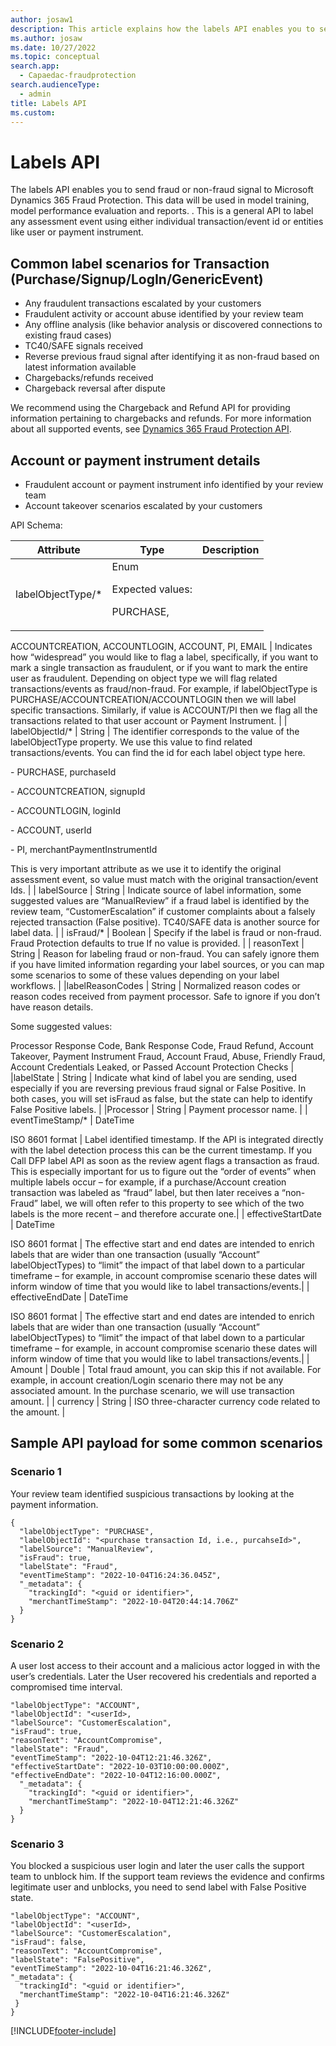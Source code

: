 ```yaml
---
author: josaw1
description: This article explains how the labels API enables you to send information to the virtual fraud analyst and scorecard.
ms.author: josaw
ms.date: 10/27/2022
ms.topic: conceptual
search.app: 
  - Capaedac-fraudprotection
search.audienceType:
  - admin
title: Labels API
ms.custom: 
---
```


# Labels API

The labels API enables you to send fraud or non-fraud signal to Microsoft Dynamics 365 Fraud Protection. This data will be used in model training, model performance evaluation and reports. . This is a general API to label any assessment event using either individual transaction/event id or entities like user or payment instrument.

## Common label scenarios for Transaction (Purchase/Signup/LogIn/GenericEvent) 
- Any fraudulent transactions escalated by your customers 
- Fraudulent activity or account abuse identified by your review team
- Any offline analysis (like behavior analysis or discovered connections to existing fraud cases)
- TC40/SAFE signals received
- Reverse previous fraud signal after identifying it as non-fraud based on latest information available
- Chargebacks/refunds received
- Chargeback reversal after dispute
 

We recommend using the Chargeback and Refund API for providing information pertaining to chargebacks and refunds. For more information about all supported events, see <a href="https://go.microsoft.com/fwlink/?linkid=2084942" target="_blank">Dynamics 365 Fraud Protection API</a>.

## Account or payment instrument details 
- Fraudulent account or payment instrument info identified by your review team 
- Account takeover scenarios escalated by your customers 

API Schema:

| Attribute  | Type  | Description  | 
|------------|-------|--------------|
| labelObjectType/* |	Enum<p>Expected values:<p>PURCHASE, 
ACCOUNTCREATION, ACCOUNTLOGIN, ACCOUNT, PI, 
EMAIL	| Indicates how “widespread” you would like to flag a label, specifically, if you want to mark a single transaction as fraudulent, or if you want to mark the entire user as fraudulent. Depending on object type we will flag related transactions/events as fraud/non-fraud. For example, if labelObjectType is PURCHASE/ACCOUNTCREATION/ACCOUNTLOGIN then we will label specific transactions. Similarly, if value is ACCOUNT/PI then we flag all the transactions related to that user account or Payment Instrument. |
| labelObjectId/* | String  | The identifier corresponds to the value of the labelObjectType property. We use this value to find related transactions/events. You can find the id for each label object type here.<p>- PURCHASE, purchaseId<p>- ACCOUNTCREATION, signupId<p>- ACCOUNTLOGIN, loginId<p>- ACCOUNT, userId<p>- PI, merchantPaymentInstrumentId<p>This is very important attribute as we use it to identify the original assessment event, so value must match with the original transaction/event Ids. |
| labelSource | String  | Indicate source of label information, some suggested values are “ManualReview” if a fraud label is identified by the review team, “CustomerEscalation” if customer complaints about a falsely rejected transaction (False positive). TC40/SAFE data is another source for label data. |
| isFraud/*  |  Boolean   |  Specify if the label is fraud or non-fraud. Fraud Protection defaults to true If no value is provided.  |
| reasonText |  String  | Reason for labeling fraud or non-fraud. You can safely ignore them if you have limited information regarding your label sources, or you can map some scenarios to some of these values depending on your label workflows. |
|labelReasonCodes  |  String  | Normalized reason codes or reason codes received from payment processor. Safe to ignore if you don’t have reason details.<p>Some suggested values:<p>Processor Response Code, Bank Response Code, Fraud Refund, Account Takeover, Payment Instrument Fraud, Account Fraud, Abuse, Friendly Fraud, Account Credentials Leaked, or Passed Account Protection Checks |
|labelState | String   |  Indicate what kind of label you are sending, used especially if you are reversing previous fraud signal or False Positive. In both cases, you will set isFraud as false, but the state can help to identify False Positive labels.   |
|Processor  | String  |  Payment processor name.  |
|  eventTimeStamp/*  |  DateTime<p>ISO 8601 format  |   Label identified timestamp. If the API is integrated directly with the label detection process this can be the current timestamp. If you Call DFP label API as soon as the review agent flags a transaction as fraud. This is especially important for us to figure out the “order of events” when multiple labels occur – for example, if a purchase/Account creation transaction was labeled as “fraud” label, but then later receives a “non-Fraud” label, we will often refer to this property to see which of the two labels is the more recent – and therefore accurate one.|
|  effectiveStartDate  |  DateTime<p>ISO 8601 format  |  The effective start and end dates are intended to enrich labels that are wider than one transaction (usually “Account” labelObjectTypes) to “limit” the impact of that label down to a particular timeframe – for example, in account compromise scenario these dates will inform window of time that you would like to label transactions/events.|
|  effectiveEndDate  |  DateTime<p>ISO 8601 format  |  The effective start and end dates are intended to enrich labels that are wider than one transaction (usually “Account” labelObjectTypes) to “limit” the impact of that label down to a particular timeframe – for example, in account compromise scenario these dates will inform window of time that you would like to label transactions/events.|
| Amount	| Double	| Total fraud amount, you can skip this if not available. For example, in account creation/Login scenario there may not be any associated amount. In the purchase scenario, we will use transaction amount. |
| currency	| String	| ISO three-character currency code related to the amount. |

## Sample API payload for some common scenarios

  
### Scenario 1

Your review team identified suspicious transactions by looking at the payment information. 

```dfp
{
  "labelObjectType": "PURCHASE",
  "labelObjectId": "<purchase transaction Id, i.e., purcahseId>",
  "labelSource": "ManualReview",
  "isFraud": true,
  "labelState": "Fraud",
  "eventTimeStamp": "2022-10-04T16:24:36.045Z",
  "_metadata": {
    "trackingId": "<guid or identifier>",
    "merchantTimeStamp": "2022-10-04T20:44:14.706Z"
  }
}
```

### Scenario 2

A user lost access to their account and a malicious actor logged in with the user’s credentials. Later the User recovered his credentials and reported a compromised time interval.
  
```dfp
"labelObjectType": "ACCOUNT",
"labelObjectId": "<userId>,
"labelSource": "CustomerEscalation",
"isFraud": true,
"reasonText": "AccountCompromise",
"labelState": "Fraud",
"eventTimeStamp": "2022-10-04T12:21:46.326Z",
"effectiveStartDate": "2022-10-03T10:00:00.000Z",
"effectiveEndDate": "2022-10-04T12:16:00.000Z",
  "_metadata": {
    "trackingId": "<guid or identifier>",
    "merchantTimeStamp": "2022-10-04T12:21:46.326Z"
  }
}
```

### Scenario 3
  
You blocked a suspicious user login and later the user calls the support team to unblock him. If the support team reviews the evidence and confirms legitimate user and unblocks, you need to send label with False Positive state. 
 
```dfp
"labelObjectType": "ACCOUNT",
"labelObjectId": "<userId>,
"labelSource": "CustomerEscalation",
"isFraud": false,
"reasonText": "AccountCompromise",
"labelState": "FalsePositive",
"eventTimeStamp": "2022-10-04T16:21:46.326Z",
"_metadata": {
  "trackingId": "<guid or identifier>",
  "merchantTimeStamp": "2022-10-04T16:21:46.326Z"
 }
}
```

[!INCLUDE[footer-include](includes/footer-banner.md)]
